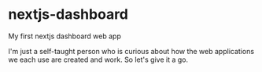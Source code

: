 # nextjs-dashboard
My first nextjs dashboard web app

I'm just a self-taught person who is curious about how the web applications we each use are created and work.
So let's give it a go.
